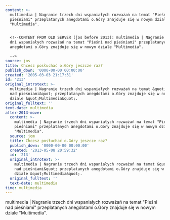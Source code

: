 ```yaml
---
content: >-
  multimedia | Nagranie trzech dni wspaniałych rozważań na temat "Pieśni nad
  pieśniami" przeplatanych anegdotami o.Góry znajduje się w nowym dziale
  "Multimedia".


  <!--CONTENT FROM OLD SERVER (jos before 2013): multimedia | Nagranie trzech
  dni wspaniałych rozważań na temat "Pieśni nad pieśniami" przeplatanych
  anegdotami o.Góry znajduje się w nowym dziale "Multimedia".

  -->
source: jos
title: Chcesz posłuchać o.Góry jeszcze raz?
publish_down: '0000-00-00 00:00:00'
created: '2005-03-03 21:17:31'
id: '213'
original_introtext: >-
  multimedia | Nagranie trzech dni wspaniałych rozważań na temat &quot;Pieśni
  nad pieśniami&quot; przeplatanych anegdotami o.Góry znajduje się w nowym
  dziale &quot;Multimedia&quot;.
original_fulltext: ''
text-date: multimedia
after-2013-move:
  content: >-
    multimedia | Nagranie trzech dni wspaniałych rozważań na temat "Pieśni nad
    pieśniami" przeplatanych anegdotami o.Góry znajduje się w nowym dziale
    "Multimedia".
  source: jom
  title: Chcesz posłuchać o.Góry jeszcze raz?
  publish_down: '0000-00-00 00:00:00'
  created: '2013-05-08 20:59:32'
  id: '213'
  original_introtext: >-
    multimedia | Nagranie trzech dni wspaniałych rozważań na temat &quot;Pieśni
    nad pieśniami&quot; przeplatanych anegdotami o.Góry znajduje się w nowym
    dziale &quot;Multimedia&quot;.
  original_fulltext: ''
  text-date: multimedia
time: multimedia
---
```

multimedia | Nagranie trzech dni wspaniałych rozważań na temat "Pieśni nad pieśniami" przeplatanych anegdotami o.Góry znajduje się w nowym dziale "Multimedia".

<!--CONTENT FROM OLD SERVER (jos before 2013): multimedia | Nagranie trzech dni wspaniałych rozważań na temat "Pieśni nad pieśniami" przeplatanych anegdotami o.Góry znajduje się w nowym dziale "Multimedia".
-->

<!--{{json:{"created_date":"2005-03-03 21:17:31","publish_down":"0000-00-00 00:00:00","id":"213"}}}-->